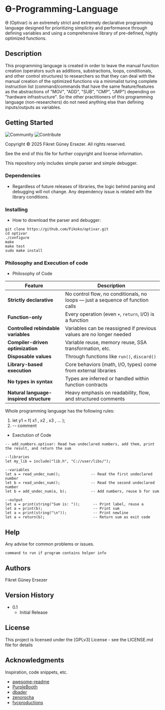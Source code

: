 
# Ɵ-Programming-Language
Ɵ (Optivar) is an extremely strict and extremely declarative programming language designed for prioritizing simplicity and performance through defining variables and using a comprehensive library of pre-defined, highly optimized functions. 

## Description
This programming language is created in order to leave the manual function creation (operators such as additions, substractions, loops, conditionals, and other control structures) to researchers so that they can deal with the manual creation of the optimized functions via a minimalist turing complete instruction list (command/commands that have the same feature/features as the abstractions of "MOV", "ADD", "SUB", "CMP", "JMP") depending on "hardware infrastructure". So the other practitioners of this programming language (non-researchers) do not need anything else than defining inputs/outputs as variables.

## Getting Started

![Community](https://img.shields.io/badge/community-join-blue.svg) ![Contribute](https://img.shields.io/badge/contribute-join-yellow.svg)

Copyright © 2025 Fikret Güney Ersezer. All rights reserved.

See the end of this file for further copyright and license information.

This repository only includes simple parser and simple debugger.

### Dependencies

* Regardless of future releases of libraries, the logic behind parsing and debugging will not change. Any dependency issue is related with the library conditions.

### Installing

* How to download the parser and debugger:
  
```
git clone https://github.com/Fikoko/optivar.git
cd optivar
./configure
make
make test
sudo make install
```
  

### Philosophy and Execution of code

* Philosophy of Code

| Feature                                 | Description                                                                    |
| --------------------------------------- | ------------------------------------------------------------------------------ |
| **Strictly declarative**                | No control flow, no conditionals, no loops — just a sequence of function calls |
| **Function-only**                       | Every operation (even `+`, `return`, I/O) is a function                        |
| **Controlled rebindable variables**     | Variables can be reassigned if previous values are no longer needed            |
| **Compiler-driven optimization**        | Variable reuse, memory reuse, SSA transformation, etc.                         |
| **Disposable values**                   | Through functions like `run()`, `discard()`                                    |
| **Library-based execution**             | Core behaviors (math, I/O, types) come from external libraries                 |
| **No types in syntax**                  | Types are inferred or handled within function contracts                        |
| **Natural language-inspired structure** | Heavy emphasis on readability, flow, and structured comments                   |

Whole programming language has the following rules: 

1)  let y1 = f( x1 , x2 , x3 , ... );
2)  -- comment 

* Exectution of Code

```
-- add_numbers.optivar: Read two undeclared numbers, add them, print the result, and return the sum

--libraries
let my_lib = include("lib.h", "C://user/libs/");

--variables
let a = read_undec_num();              -- Read the first undeclared number
let b = read_undec_num();              -- Read the second undeclared number
let b = add_undec_num(a, b);           -- Add numbers, reuse b for sum

--output
let a = print(string("Sum is: "));      -- Print label, reuse a
let a = print(b);                       -- Print sum
let a = print(string("\n"));            -- Print newline
let a = return(b);                      -- Return sum as exit code
```

## Help

Any advise for common problems or issues.
```
command to run if program contains helper info
```

## Authors
Fikret Güney Ersezer

## Version History

* 0.1
    * Initial Release

## License

This project is licensed under the [GPLv3] License - see the LICENSE.md file for details

## Acknowledgments

Inspiration, code snippets, etc.
* [awesome-readme](https://github.com/matiassingers/awesome-readme)
* [PurpleBooth](https://gist.github.com/PurpleBooth/109311bb0361f32d87a2)
* [dbader](https://github.com/dbader/readme-template)
* [zenorocha](https://gist.github.com/zenorocha/4526327)
* [fvcproductions](https://gist.github.com/fvcproductions/1bfc2d4aecb01a834b46)
